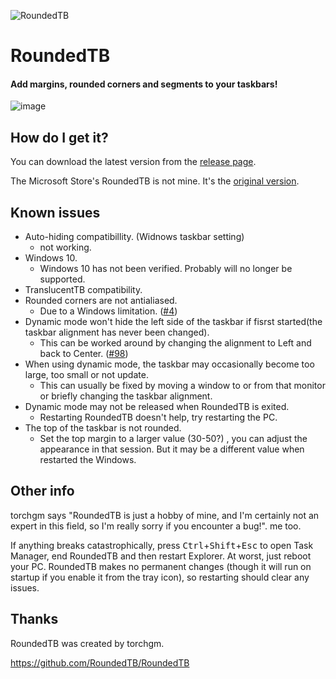 ![RoundedTB](https://cdn.discordapp.com/attachments/272509873479221249/891555515799318568/unknown.png)

# RoundedTB
#### Add margins, rounded corners and segments to your taskbars!



![image](https://user-images.githubusercontent.com/31840547/134795141-76349eaf-12da-40f8-b2a0-d7b7c268d152.png)

## How do I get it?

You can download the latest version from the [release page](https://github.com/Gniang/RoundedTB/releases).

The Microsoft Store's RoundedTB is not mine. It's the [original version](https://github.com/RoundedTB/RoundedTB).


## Known issues
- Auto-hiding compatibillity. (Widnows taskbar setting)
  - not working. 
- Windows 10.
  - Windows 10 has not been verified. Probably will no longer be supported.
- TranslucentTB compatibility.
- Rounded corners are not antialiased.
  - Due to a Windows limitation. ([#4](https://github.com/torchgm/RoundedTB/issues/4))
- Dynamic mode won't hide the left side of the taskbar if fisrst started(the taskbar alignment has never been changed).
  - This can be worked around by changing the alignment to Left and back to Center. ([#98](https://github.com/torchgm/RoundedTB/issues/98)) 
- When using dynamic mode, the taskbar may occasionally become too large, too small or not update.
  - This can usually be fixed by moving a window to or from that monitor or briefly changing the taskbar alignment.
- Dynamic mode may not be released when RoundedTB is exited.
  - Restarting RoundedTB doesn't help, try restarting the PC.
- The top of the taskbar is not rounded.
  - Set the top margin to a larger value (30-50?) , you can adjust the appearance in that session. But it may be a different value when restarted the Windows.

## Other info

torchgm says "RoundedTB is just a hobby of mine, and I'm certainly not an expert in this field, so I'm really sorry if you encounter a bug!".
me too.

If anything breaks catastrophically, press <kbd>Ctrl</kbd>+<kbd>Shift</kbd>+<kbd>Esc</kbd> to open Task Manager, end RoundedTB and then restart Explorer. At worst, just reboot your PC. RoundedTB makes no permanent changes (though it will run on startup if you enable it from the tray icon), so restarting should clear any issues.

## Thanks

RoundedTB was created by torchgm.

https://github.com/RoundedTB/RoundedTB


